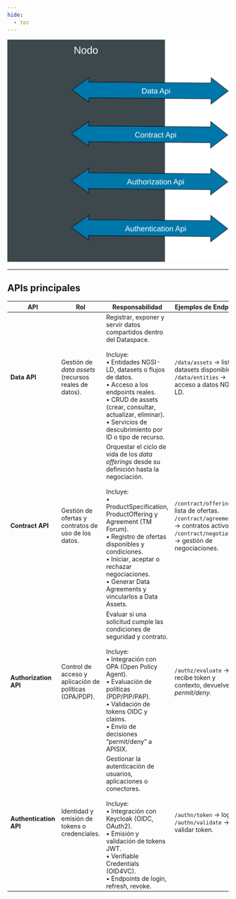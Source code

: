 ```yaml
---
hide:
  - toc
---
```


![Diagrama de apis](assets/diagrama-general-apis.svg)

---

## APIs principales

| API | Rol | Responsabilidad | Ejemplos de Endpoints |
|------|-----|-----------------|------------------------|
| **Data API** | Gestión de *data assets* (recursos reales de datos). | Registrar, exponer y servir datos compartidos dentro del Dataspace.<br><br>Incluye:<br>• Entidades NGSI-LD, datasets o flujos de datos.<br>• Acceso a los endpoints reales.<br>• CRUD de assets (crear, consultar, actualizar, eliminar).<br>• Servicios de descubrimiento por ID o tipo de recurso. | `/data/assets` → lista de datasets disponibles.<br>`/data/entities` → acceso a datos NGSI-LD. |
| **Contract API** | Gestión de ofertas y contratos de uso de los datos. | Orquestar el ciclo de vida de los *data offerings* desde su definición hasta la negociación.<br><br>Incluye:<br>• ProductSpecification, ProductOffering y Agreement (TM Forum).<br>• Registro de ofertas disponibles y condiciones.<br>• Iniciar, aceptar o rechazar negociaciones.<br>• Generar Data Agreements y vincularlos a Data Assets. | `/contract/offerings` → lista de ofertas.<br>`/contract/agreements` → contratos activos.<br>`/contract/negotiations` → gestión de negociaciones. |
| **Authorization API** | Control de acceso y aplicación de políticas (OPA/PDP). | Evaluar si una solicitud cumple las condiciones de seguridad y contrato.<br><br>Incluye:<br>• Integración con OPA (Open Policy Agent).<br>• Evaluación de políticas (PDP/PIP/PAP).<br>• Validación de tokens OIDC y claims.<br>• Envío de decisiones “permit/deny” a APISIX. | `/authz/evaluate` → recibe token y contexto, devuelve *permit/deny*. |
| **Authentication API** | Identidad y emisión de tokens o credenciales. | Gestionar la autenticación de usuarios, aplicaciones o conectores.<br><br>Incluye:<br>• Integración con Keycloak (OIDC, OAuth2).<br>• Emisión y validación de tokens JWT.<br>• Verifiable Credentials (OID4VC).<br>• Endpoints de login, refresh, revoke. | `/authn/token` → login.<br>`/authn/validate` → validar token. |
